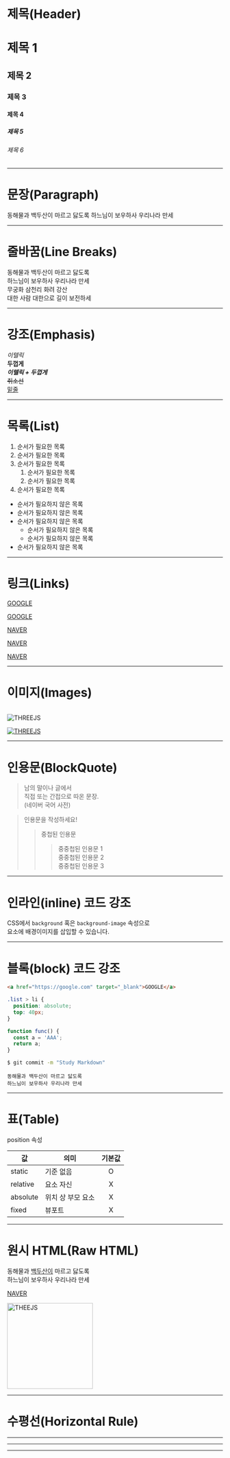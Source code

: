 # 제목(Header)

# 제목 1

## 제목 2

### 제목 3

#### 제목 4

##### 제목 5

###### 제목 6

---

# 문장(Paragraph)

동해물과 백두산이 마르고 닳도록
하느님이 보우하사 우리나라 만세

---

# 줄바꿈(Line Breaks)

동해물과 백두산이 마르고 닳도록  
하느님이 보우하사 우리나라 만세  
무궁화 삼천리 화려 강산<br/>
대한 사람 대한으로 길이 보전하세

---

# 강조(Emphasis)

_이텔릭_  
**두껍게**  
**_이텔릭 + 두껍게_**  
~~취소선~~  
<u>밑줄</u>

---

# 목록(List)

1. 순서가 필요한 목록
1. 순서가 필요한 목록
1. 순서가 필요한 목록
   1. 순서가 필요한 목록
   1. 순서가 필요한 목록
1. 순서가 필요한 목록

- 순서가 필요하지 않은 목록
- 순서가 필요하지 않은 목록
- 순서가 필요하지 않은 목록
  - 순서가 필요하지 않은 목록
  - 순서가 필요하지 않은 목록
- 순서가 필요하지 않은 목록

---

# 링크(Links)

<a href="https://google.com">GOOGLE</a>

[GOOGLE](https://google.com)

<a href="https://naver.com"
title="NAVER로 이동!">NAVER</a>

[NAVER](https://naver.com 'NAVER로 이동!')

<a href="https://naver.com"
title="NAVER로 이동!"
target="_blank">NAVER</a>

---

# 이미지(Images)

![]()

![THREEJS](https://cdn-ak.f.st-hatena.com/images/fotolife/s/shogonir/20170723/20170723013117.png)

[![THREEJS](https://cdn-ak.f.st-hatena.com/images/fotolife/s/shogonir/20170723/20170723013117.png)](https://threejs.org/)

---

# 인용문(BlockQuote)

> 남의 말이나 글에서  
> 직접 또는 간접으로 따온 문장.  
> (네이버 국어 사전)

> 인용문을 작성하세요!
>
> > 중첩된 인용문
> >
> > > 중중첩된 인용문 1  
> > > 중중첩된 인용문 2  
> > > 중중첩된 인용문 3

---

# 인라인(inline) 코드 강조

CSS에서 `background` 혹은
`background-image` 속성으로  
요소에 배경이미지를 삽입할 수 있습니다.

---

# 블록(block) 코드 강조

```html
<a href="https://google.com" target="_blank">GOOGLE</a>
```

```css
.list > li {
  position: absolute;
  top: 40px;
}
```

```javascript
function func() {
  const a = 'AAA';
  return a;
}
```

```bash
$ git commit -m "Study Markdown"
```

```plaintext
동해물과 백두산이 마르고 닳도록
하느님이 보우하사 우리나라 만세
```

---

# 표(Table)

position 속성

| 값       | 의미              | 기본값 |
| -------- | ----------------- | :----: |
| static   | 기준 없음         |   O    |
| relative | 요소 자신         |   X    |
| absolute | 위치 상 부모 요소 |   X    |
| fixed    | 뷰포트            |   X    |

---

# 원시 HTML(Raw HTML)

동해물과 <span style="text-decoration: underline;">백두산이</span> 마르고 닳도록<br/>
하느님이 보우하사 우리나라 만세

<a href="https://naver.com"
title="NAVER로 이동!"
target="_blank">NAVER</a>

<img width="200" src="https://cdn-ak.f.st-hatena.com/images/fotolife/s/shogonir/20170723/20170723013117.png" alt="THEEJS"/>

---

# 수평선(Horizontal Rule)

---

---

---
